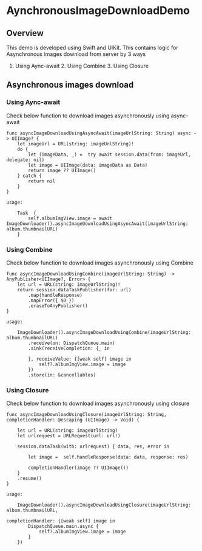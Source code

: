 # AynchronousImageDownloadDemo

## Overview

This demo is developed using Swift and UIKit. 
This contains logic for Asynchronous images download from server by 3 ways
1. Using Aync-await 2. Using Combine 3. Using Closure

## Asynchronous images download

### Using Aync-await

Check below function to download images asynchronously using async-await

    func asyncImageDownloadUsingAsyncAwait(imageUrlString: String) async -> UIImage? {
        let imageUrl = URL(string: imageUrlString)!
        do {
            let (imageData, _) =  try await session.data(from: imageUrl, delegate: nil)
            let image = UIImage(data: imageData as Data)
            return image ?? UIImage()
        } catch {
            return nil
        }
    }
    
    usage:
    
        Task  {
            self.albumImgView.image = await ImageDownloader().asyncImageDownloadUsingAsyncAwait(imageUrlString: album.thumbnailURL)
        }

### Using Combine

Check below function to download images asynchronously using Combine

    func asyncImageDownloadUsingCombine(imageUrlString: String) -> AnyPublisher<UIImage?, Error> {
        let url = URL(string: imageUrlString)!
        return session.dataTaskPublisher(for: url)
            .map(handleResponse)
            .mapError({ $0 })
            .eraseToAnyPublisher()
    }

    usage:

        ImageDownloader().asyncImageDownloadUsingCombine(imageUrlString: album.thumbnailURL)
            .receive(on: DispatchQueue.main)
            .sink(receiveCompletion: {_ in
                
            }, receiveValue: {[weak self] image in
                self?.albumImgView.image = image
            })
            .store(in: &cancellables)

### Using Closure

Check below function to download images asynchronously using closure

    func asyncImageDownloadUsingClosure(imageUrlString: String, completionHandler: @escaping (UIImage) -> Void) {
        
        let url = URL(string: imageUrlString)
        let urlrequest = URLRequest(url: url!)
        
        session.dataTask(with: urlrequest) { data, res, error in
            
            let image =  self.handleResponse(data: data, response: res)
          
            completionHandler(image ?? UIImage())
        }
        .resume()
    }

    usage:
    
        ImageDownloader().asyncImageDownloadUsingClosure(imageUrlString: album.thumbnailURL,
                                                         completionHandler: {[weak self] image in
            DispatchQueue.main.async {
                self?.albumImgView.image = image
            }
        })
